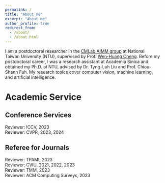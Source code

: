 ```yaml
---
permalink: /
title: "About me"
excerpt: "About me"
author_profile: true
redirect_from: 
  - /about/
  - /about.html
---
```


I am a postdoctoral researcher in the [CMLab AIMM group](https://aimm.cmlab.csie.ntu.edu.tw/index.html) at National Taiwan University (NTU), supervised by Prof. [Wen-Huang Cheng](https://www.csie.ntu.edu.tw/~wenhuang/). Before my postdoctoral career, I was a research assistant at Academia Sinica and obtained my Ph.D. at NTU, advised by Dr. Tyng-Luh Liu and Prof. Chiou-Shann Fuh. My research topics cover computer vision, machine learning, and artificial intelligence.


# Academic Service

## Conference Services  

Reviewer: ICCV, 2023  
Reviewer: CVPR, 2023, 2024  

## Referee for Journals  
Reviewer: TPAMI, 2023  
Reviewer: CVIU, 2021, 2022, 2023  
Reviewer: TMM, 2023  
Reviewer: ACM Computing Surveys, 2023  
